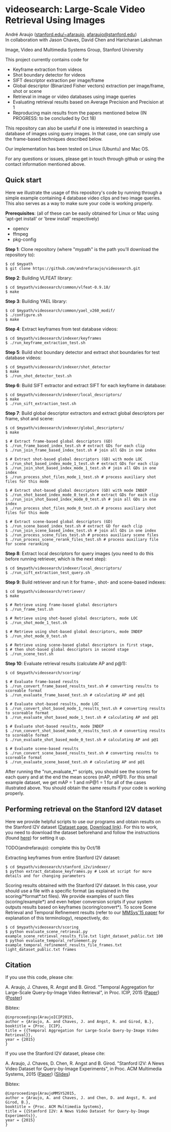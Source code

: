 # videosearch: Large-Scale Video Retrieval Using Images

Andr&eacute; Araujo ([stanford.edu/~afaraujo](http://stanford.edu/~afaraujo), afaraujo@stanford.edu)  
In collaboration with Jason Chaves, David Chen and Haricharan Lakshman

Image, Video and Multimedia Systems Group, Stanford University

This project currently contains code for 
- Keyframe extraction from videos
- Shot boundary detector for videos
- SIFT descriptor extraction per image/frame
- Global descriptor (Binarized Fisher vectors) extraction per image/frame, shot or scene
- Retrieval in image or video databases using image queries
- Evaluating retrieval results based on Average Precision and Precision at 1
- Reproducing main results from the papers mentioned below (IN PROGRESS: to be concluded by Oct 18)

This repository can also be useful if one is interested in searching a database of images using query images. In
that case, one can simply use the frame-based techniques described below.

Our implementation has been tested on Linux (Ubuntu) and Mac OS.

For any questions or issues, please get in touch through github or using the contact information mentioned above.

## Quick start

Here we illustrate the usage of this repository's code by running through a simple example containing
4 database video clips and two image queries. This also serves as a way to make sure your code is working
properly.

**Prerequisites**: (all of these can be easily obtained for Linux or Mac using 'apt-get install' 
or 'brew install' respectively)
- opencv
- ffmpeg
- pkg-config

**Step 1**: Clone repository (where "mypath" is the path you'll download the repository to):

    $ cd $mypath
    $ git clone https://github.com/andrefaraujo/videosearch.git

**Step 2**: Building VLFEAT library:

    $ cd $mypath/videosearch/common/vlfeat-0.9.18/
    $ make

**Step 3**: Building YAEL library:

    $ cd $mypath/videosearch/common/yael_v260_modif/
    $ ./configure.sh
    $ make

**Step 4**: Extract keyframes from test database videos:

    $ cd $mypath/videosearch/indexer/keyframes
    $ ./run_keyframe_extraction_test.sh

**Step 5**: Build shot boundary detector and extract shot boundaries for test database videos:

    $ cd $mypath/videosearch/indexer/shot_detector
    $ make
    $ ./run_shot_detector_test.sh

**Step 6**: Build SIFT extractor and extract SIFT for each keyframe in database:

    $ cd $mypath/videosearch/indexer/local_descriptors/
    $ make
    $ ./run_sift_extraction_test.sh

**Step 7**: Build global descriptor extractors and extract global descriptors per frame, shot and scene:

    $ cd $mypath/videosearch/indexer/global_descriptors/
    $ make
    
    $ # Extract frame-based global descriptors (GD)
    $ ./run_frame_based_index_test.sh # extract GDs for each clip
    $ ./run_join_frame_based_index_test.sh # join all GDs in one index
    
    $ # Extract shot-based global descriptors (GD) with mode LOC
    $ ./run_shot_based_index_mode_1_test.sh # extract GDs for each clip
    $ ./run_join_shot_based_index_mode_1_test.sh # join all GDs in one index
    $ ./run_process_shot_files_mode_1_test.sh # process auxiliary shot files for this mode

    $ # Extract shot-based global descriptors (GD) with mode INDEP
    $ ./run_shot_based_index_mode_0_test.sh # extract GDs for each clip
    $ ./run_join_shot_based_index_mode_0_test.sh # join all GDs in one index
    $ ./run_process_shot_files_mode_0_test.sh # process auxiliary shot files for this mode
    
    $ # Extract scene-based global descriptors (GD)
    $ ./run_scene_based_index_test.sh # extract GD for each clip
    $ ./run_join_scene_based_index_test.sh # join all GDs in one index
    $ ./run_process_scene_files_test.sh # process auxiliary scene files
    $ ./run_process_scene_rerank_files_test.sh # process auxiliary file for scene reranking

**Step 8**: Extract local descriptors for query images (you need to do this before running retriever, which is the next step):

    $ cd $mypath/videosearch/indexer/local_descriptors/
    $ ./run_sift_extraction_test_query.sh

**Step 9**: Build retriever and run it for frame-, shot- and scene-based indexes:

    $ cd $mypath/videosearch/retriever/
    $ make

    $ # Retrieve using frame-based global descriptors
    $ ./run_frame_test.sh

    $ # Retrieve using shot-based global descriptors, mode LOC
    $ ./run_shot_mode_1_test.sh

    $ # Retrieve using shot-based global descriptors, mode INDEP
    $ ./run_shot_mode_0_test.sh

    $ # Retrieve using scene-based global descriptors in first stage,
    $ # then shot-based global descriptors in second stage
    $ ./run_scene_test.sh

**Step 10**: Evaluate retrieval results (calculate AP and p@1):

    $ cd $mypath/videosearch/scoring/

    $ # Evaluate frame-based results
    $ ./run_convert_frame_based_results_test.sh # converting results to scoreable format
    $ ./run_evaluate_frame_based_test.sh # calculating AP and p@1

    $ # Evaluate shot-based results, mode LOC
    $ ./run_convert_shot_based_mode_1_results_test.sh # converting results to scoreable format
    $ ./run_evaluate_shot_based_mode_1_test.sh # calculating AP and p@1

    $ # Evaluate shot-based results, mode INDEP
    $ ./run_convert_shot_based_mode_0_results_test.sh # converting results to scoreable format
    $ ./run_evaluate_shot_based_mode_0_test.sh # calculating AP and p@1

    $ # Evaluate scene-based results
    $ ./run_convert_scene_based_results_test.sh # converting results to scoreable format
    $ ./run_evaluate_scene_based_test.sh # calculating AP and p@1

After running the "run_evaluate_*" scripts, you should see the scores for each query and at the end the mean scores (mAP, mP@1). 
For this small example dataset, we get mAP = 1 and mP@1 = 1 for all of the cases illustrated above. 
You should obtain the same results if your code is working properly.

## Performing retrieval on the Stanford I2V dataset

Here we provide helpful scripts to use our programs and obtain results on the Stanford I2V dataset ([Dataset page](http://blackhole1.stanford.edu/vidsearch/dataset/stanfordi2v.html), [Download link](http://purl.stanford.edu/zx935qw7203)). For this to work, you need to download the dataset beforehand and follow the instructions (found [here](https://stacks.stanford.edu/file/druid:zx935qw7203/README.txt)) for setting it up.

TODO(andrefaraujo): complete this by Oct/18

Extracting keyframes from entire Stanford I2V dataset:

    $ cd $mypath/videosearch/stanford_i2v/indexer/
    $ python extract_database_keyframes.py # Look at script for more details and for changing parameters

Scoring results obtained with the Stanford I2V dataset. In this case, your should use a file with a specific format (as explained in the scoring/\*format\*.txt files). We provide examples of such files (scoring/example\*) and even helper conversion scripts if your system outputs results based on keyframes (scoring/convert\*). To score Scene Retrieval and Temporal Refinement results (refer to our [MMSys'15 paper](http://web.stanford.edu/~afaraujo/Araujo_et_al_MMSys_v14.pdf) for explanation of this terminology), respectively, do:

    $ cd $mypath/videosearch/scoring
    $ python evaluate_scene_retrieval.py example_scene_retrieval_results_file.txt light_dataset_public.txt 100
    $ python evaluate_temporal_refinement.py example_temporal_refinement_results_file_frames.txt light_dataset_public.txt frames

## Citation
If you use this code, please cite:

A. Araujo, J. Chaves, R. Angst and B. Girod. "Temporal Aggregation for Large-Scale Query-by-Image Video Retrieval", in Proc. ICIP, 2015 ([Paper](http://web.stanford.edu/~afaraujo/Araujo_et_al_ICIP15_v12.pdf)) ([Poster](http://web.stanford.edu/~afaraujo/2015_09_28_ICIP_poster_v3.pdf))

Bibtex:

    @inproceedings{AraujoICIP2015,
    author = {Araujo, A. and Chaves, J. and Angst, R. and Girod, B.},
    booktitle = {Proc. ICIP},
    title = {{Temporal Aggregation for Large-Scale Query-by-Image Video Retrieval}},
    year = {2015}
    }

If you use the Stanford I2V dataset, please cite:

A. Araujo, J. Chaves, D. Chen, R. Angst and B. Girod. "Stanford I2V: A News Video Dataset for Query-by-Image Experiments", in Proc. ACM Multimedia Systems, 2015 ([Paper](http://web.stanford.edu/~afaraujo/Araujo_et_al_MMSys_v14.pdf)) ([Slides](http://web.stanford.edu/~afaraujo/2015_03_19_MMSys_talk.pdf))

Bibtex:

    @inproceedings{AraujoMMSYS2015,
    author = {Araujo, A. and Chaves, J. and Chen, D. and Angst, R. and Girod, B.},
    booktitle = {Proc. ACM Multimedia Systems},
    title = {{Stanford I2V: A News Video Dataset for Query-by-Image Experiments}},
    year = {2015}
    }
